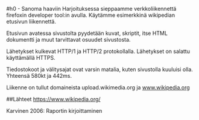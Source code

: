 #h0 - Sanoma haaviin
Harjoituksessa sieppaamme verkkoliikennettä firefoxin developer tool:in avulla. Käytämme esimerkkinä wikipedian etusivun liikennettä.

Etusivun avatessa sivustolta pyydetään kuvat, skriptit, itse HTML dokumentti ja muut tarvittavat osuudet sivustosta.

Lähetykset kulkevat HTTP/1 ja HTTP/2 protokollalla. Lähetykset on salattu käyttämällä HTTPS.

Tiedostokoot ja välitysajat ovat varsin matalia, kuten sivustolla kuuluisi olla. Yhteensä 580kt ja 442ms.

Liikenne on tullut domaineista upload.wikimedia.org ja www.wikipedia.org

##Lähteet 
https://www.wikipedia.org/

Karvinen 2006: Raportin kirjoittaminen

